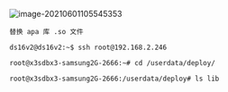 ![image-20210601105545353](/home/ds16v2/.config/Typora/typora-user-images/image-20210601105545353.png)

```
替换 apa 库 .so 文件

ds16v2@ds16v2:~$ ssh root@192.168.2.246

root@x3sdbx3-samsung2G-2666:~# cd /userdata/deploy/

root@x3sdbx3-samsung2G-2666:/userdata/deploy# ls lib


```

